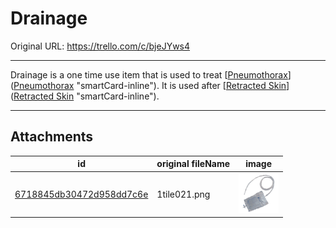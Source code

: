 # Drainage

Original URL: https://trello.com/c/bjeJYws4

---

Drainage is a one time use item that is used to treat [[Pneumothorax](../Lungs/Pneumothorax.md)]([Pneumothorax](../Lungs/Pneumothorax.md) "smartCard-inline"). It is used after [[Retracted Skin](../Surgery/Retracted%20Skin.md)]([Retracted Skin](../Surgery/Retracted%20Skin.md) "smartCard-inline").

---

## Attachments

id | original fileName | image
---|---|---
[6718845db30472d958dd7c6e](./Drainage%20-%20Attachments/6718845db30472d958dd7c6e.png) | 1tile021.png | ![1tile021.png\|200](./Drainage%20-%20Attachments/6718845db30472d958dd7c6e.png)